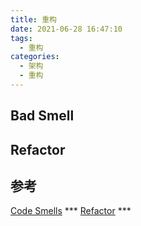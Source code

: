 ```yaml
---
title: 重构
date: 2021-06-28 16:47:10
tags:
  - 重构
categories:
  - 架构
  - 重构
---
```


<p></p>
<!-- more -->

## Bad Smell

## Refactor

## 参考
[Code Smells](https://refactoring.guru/refactoring/smells) ***
[Refactor](https://refactoring.guru/refactoring/techniques) ***



